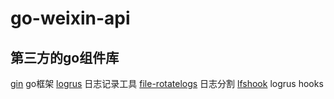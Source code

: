 # go-weixin-api

## 第三方的go组件库
[gin](github.com/gin-gonic/gin)         go框架
[logrus](github.com/sirupsen/logrus)    日志记录工具
[file-rotatelogs](github.com/lestrrat-go/file-rotatelogs)  日志分割
[lfshook](github.com/rifflock/lfshook) logrus hooks